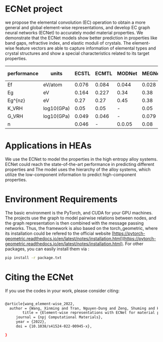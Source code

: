 # ECNet project
we propose the elemental convolution (EC) operation to obtain a more general and global element-wise representations, and develop EC graph neural networks (ECNet) to accurately model material properties. We demonstrate that the ECNet models show better prediction in properties like band gaps, refractive index, and elastic moduli of crystals. The element-wise feature vectors are able to capture information of elemental types and crystal structures and show a special characteristics related to its target properties.

| performance | units    | ECSTL |  ECMTL | MODNet | MEGNet| training data|
|-------------|----------|--------|-------|-------|-------|--------------|
|Ef           | eV/atom  | 0.076  | 0.084  | 0.044 |  0.028 | 60000      |
|Eg           |eV        | 0.164  | 0.227   | 0.34 | 0.38  |   60000      |
|Eg^{nz}          |eV        | 0.27  | 0.27 |0.45  | 0.38  |   37179      |
| K_VRH       |log10(GPa)| 0.05  | 0.05    | - | 0.05  |   4722|
| G_VRH       |log10(GPa)| 0.049  | 0.046| -      | 0.079 |4722|
|n           |         | 0.046|-  | 0.0.05   | 0.08  |   3272      |



# Applications in HEAs
We use the ECNet to model the properties in the high entropy alloy systems.
ECNet could reach the state-of-the-art performance in predicting different properties and The model uses the hierarchy of the alloy systems, which utilize the low-component information to predict high-component properties.

# Environment Requirements
The basic environment is the PyTorch, and CUDA for your GPU machines. The projects use the graph to model pairwise relations between nodes, and the graph representation is then combined with the message passing networks. Thus, the framework is also based on the torch_geometric, where its installation could be refered to the official website [https://pytorch-geometric.readthedocs.io/en/latest/notes/installation.html](https://pytorch-geometric.readthedocs.io/en/latest/notes/installation.html). For other packages, you can easily install them via :

```bash
pip install -r package.txt 
```

# Citing the ECNet

If you use the codes in your work, please consider citing:

```bash

@article{wang_element-wise_2022,
  author = {Wang, Xinming and Tran, Nguyen-Dung and Zeng, Shuming and Hou, Cong and Chen, Ying and Ni, Jun},
       	title = {Element-wise representations with ECNet for material property prediction and applications in high-entropy alloys},
	 journal = {npj Computational Materials},
	 year = {2022},
	 doi = {10.1038/s41524-022-00945-x},

}


```
